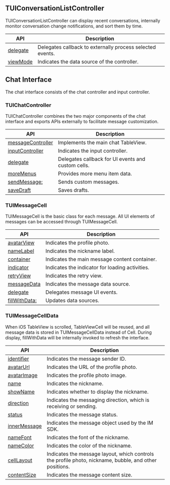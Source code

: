 
## TUIConversationListController

TUIConversationListController can display recent conversations, internally monitor conversation change notifications, and sort them by time.

| API | Description |
| --- | --- |
| [delegate](https://imsdk-1252463788.cos.ap-guangzhou.myqcloud.com/IM_DOC/iOS/TUIKit/Classes/TUIConversationListController.html) | Delegates callback to externally process selected events. |
| [viewMode](https://imsdk-1252463788.cos.ap-guangzhou.myqcloud.com/IM_DOC/iOS/TUIKit/Classes/TUIConversationListController.html) | Indicates the data source of the controller. |

## Chat Interface

The chat interface consists of the chat controller and input controller.

### TUIChatController

TUIChatController combines the two major components of the chat interface and exports APIs externally to facilitate message customization.

| API | Description |
| --- | --- |
| [messageController](https://imsdk-1252463788.cos.ap-guangzhou.myqcloud.com/IM_DOC/iOS/TUIKit/Classes/TUIChatController.html) | Implements the main chat TableView. |
| [inputController](https://imsdk-1252463788.cos.ap-guangzhou.myqcloud.com/IM_DOC/iOS/TUIKit/Classes/TUIChatController.html) | Indicates the input controller. |
| [delegate](https://imsdk-1252463788.cos.ap-guangzhou.myqcloud.com/IM_DOC/iOS/TUIKit/Classes/TUIChatController.html) | Delegates callback for UI events and custom cells. |
| [moreMenus](https://imsdk-1252463788.cos.ap-guangzhou.myqcloud.com/IM_DOC/iOS/TUIKit/Classes/TUIChatController.html) | Provides more menu item data. |
| [sendMessage:](https://imsdk-1252463788.cos.ap-guangzhou.myqcloud.com/IM_DOC/iOS/TUIKit/Classes/TUIChatController.html) | Sends custom messages. |
| [saveDraft](https://imsdk-1252463788.cos.ap-guangzhou.myqcloud.com/IM_DOC/iOS/TUIKit/Classes/TUIChatController.html) | Saves drafts. |

### TUIMessageCell

TUIMessageCell is the basic class for each message. All UI elements of messages can be accessed through TUIMessageCell.

| API | Description |
| --- | --- |
| [avatarView](https://imsdk-1252463788.cos.ap-guangzhou.myqcloud.com/IM_DOC/iOS/TUIKit/Classes/TUIMessageCell.html) | Indicates the profile photo. |
| [nameLabel](https://imsdk-1252463788.cos.ap-guangzhou.myqcloud.com/IM_DOC/iOS/TUIKit/Classes/TUIMessageCell.html) | Indicates the nickname label. |
| [container](https://imsdk-1252463788.cos.ap-guangzhou.myqcloud.com/IM_DOC/iOS/TUIKit/Classes/TUIMessageCell.html) | Indicates the main message content container. |
| [indicator](https://imsdk-1252463788.cos.ap-guangzhou.myqcloud.com/IM_DOC/iOS/TUIKit/Classes/TUIMessageCell.html) | Indicates the indicator for loading activities. |
| [retryView](https://imsdk-1252463788.cos.ap-guangzhou.myqcloud.com/IM_DOC/iOS/TUIKit/Classes/TUIMessageCell.html) | Indicates the retry view. |
| [messageData](https://imsdk-1252463788.cos.ap-guangzhou.myqcloud.com/IM_DOC/iOS/TUIKit/Classes/TUIMessageCell.html) | Indicates the message data source. |
| [delegate](https://imsdk-1252463788.cos.ap-guangzhou.myqcloud.com/IM_DOC/iOS/TUIKit/Classes/TUIMessageCell.html) | Delegates message UI events. |
| [fillWithData:](https://imsdk-1252463788.cos.ap-guangzhou.myqcloud.com/IM_DOC/iOS/TUIKit/Classes/TUIMessageCell.html) | Updates data sources. |

### TUIMessageCellData

When iOS TableView is scrolled, TableViewCell will be reused, and all message data is stored in TUIMessageCellData instead of Cell. During display, fillWithData will be internally invoked to refresh the interface.

| API | Description |
| --- | --- |
| [identifier](https://imsdk-1252463788.cos.ap-guangzhou.myqcloud.com/IM_DOC/iOS/TUIKit/Classes/TUIMessageCellData.html) | Indicates the message sender ID. |
| [avatarUrl](https://imsdk-1252463788.cos.ap-guangzhou.myqcloud.com/IM_DOC/iOS/TUIKit/Classes/TUIMessageCellData.html) | Indicates the URL of the profile photo. |
| [avatarImage](https://imsdk-1252463788.cos.ap-guangzhou.myqcloud.com/IM_DOC/iOS/TUIKit/Classes/TUIMessageCellData.html) | Indicates the profile photo image. |
| [name](https://imsdk-1252463788.cos.ap-guangzhou.myqcloud.com/IM_DOC/iOS/TUIKit/Classes/TUIMessageCellData.html) | Indicates the nickname. |
| [showName](https://imsdk-1252463788.cos.ap-guangzhou.myqcloud.com/IM_DOC/iOS/TUIKit/Classes/TUIMessageCellData.html) | Indicates whether to display the nickname. |
| [direction](https://imsdk-1252463788.cos.ap-guangzhou.myqcloud.com/IM_DOC/iOS/TUIKit/Classes/TUIMessageCellData.html) | Indicates the messaging direction, which is receiving or sending. |
| [status](https://imsdk-1252463788.cos.ap-guangzhou.myqcloud.com/IM_DOC/iOS/TUIKit/Classes/TUIMessageCellData.html) | Indicates the message status. |
| [innerMessage](https://imsdk-1252463788.cos.ap-guangzhou.myqcloud.com/IM_DOC/iOS/TUIKit/Classes/TUIMessageCellData.html) | Indicates the message object used by the IM SDK. |
| [nameFont](https://imsdk-1252463788.cos.ap-guangzhou.myqcloud.com/IM_DOC/iOS/TUIKit/Classes/TUIMessageCellData.html) | Indicates the font of the nickname. |
| [nameColor](https://imsdk-1252463788.cos.ap-guangzhou.myqcloud.com/IM_DOC/iOS/TUIKit/Classes/TUIMessageCellData.html) | Indicates the color of the nickname. |
| [cellLayout](https://imsdk-1252463788.cos.ap-guangzhou.myqcloud.com/IM_DOC/iOS/TUIKit/Classes/TUIMessageCellData.html) | Indicates the message layout, which controls the profile photo, nickname, bubble, and other positions. |
| [contentSize](https://imsdk-1252463788.cos.ap-guangzhou.myqcloud.com/IM_DOC/iOS/TUIKit/Classes/TUIMessageCellData.html) | Indicates the message content size. |


